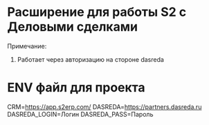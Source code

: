 # Расширение для работы S2 с Деловыми сделками

Примечание:
1. Работает через авторизацию на стороне dasreda

# ENV файл для проекта
CRM=https://app.s2erp.com/
DASREDA=https://partners.dasreda.ru
DASREDA_LOGIN=Логин
DASREDA_PASS=Пароль